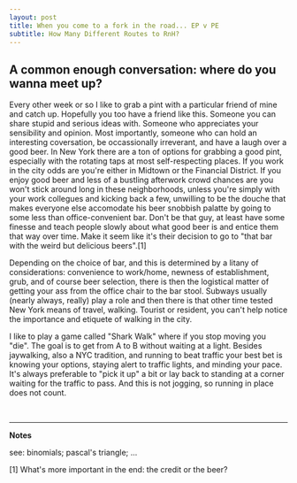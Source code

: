 ```yaml
---
layout: post
title: When you come to a fork in the road... EP v PE
subtitle: How Many Different Routes to RnH?
---
```


## A common enough conversation: where do you wanna meet up?

Every other week or so I like to grab a pint with a particular friend of mine and catch up. Hopefully you too have a friend like this. Someone you can share stupid and serious ideas with. Someone who appreciates your sensibility and opinion. Most importantly, someone who can hold an interesting coversation, be occassionally irreverant, and have a laugh over a good beer. In New York there are a ton of options for grabbing a good pint, especially with the rotating taps at most self-respecting places. If you work in the city odds are you're either in Midtown or the Financial District. If you enjoy good beer and less of a bustling afterwork crowd chances are you won't stick around long in these neighborhoods, unless you're simply with your work collegues and kicking back a few, unwilling to be the douche that makes everyone else accomodate his beer snobbish palatte by going to some less than office-convenient bar. Don't be that guy, at least have some finesse and teach people slowly about what good beer is and entice them that way over time. Make it seem like it's their decision to go to "that bar with the weird but delicious beers".[1]

Depending on the choice of bar, and this is determined by a litany of considerations: convenience to work/home, newness of establishment, grub, and of course beer selection, there is then the logistical matter of getting your ass from the office chair to the bar stool. Subways usually (nearly always, really) play a role and then there is that other time tested New York means of travel, walking. Tourist or resident, you can't help notice the importance and etiquete of walking in the city. 

I like to play a game called "Shark Walk" where if you stop moving you "die". The goal is to get from A to B without waiting at a light. Besides jaywalking, also a NYC tradition, and running to beat traffic your best bet is knowing your options, staying alert to traffic lights, and minding your pace. It's always preferable to "pick it up" a bit or lay back to standing at a corner waiting for the traffic to pass. And this is not jogging, so running in place does not count. 


<br />

--- 

**Notes**

see: binomials; pascal's triangle; ... 

[1] What's more important in the end: the credit or the beer? 
